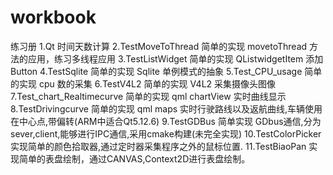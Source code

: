 # workbook

练习册
1.Qt 时间天数计算
2.TestMoveToThread 简单的实现 movetoThread 方法的应用，练习多线程应用
3.TestListWidget 简单的实现 QListwidgetItem 添加 Button
4.TestSqlite 简单的实现 Sqlite 单例模式的抽象
5.Test_CPU_usage 简单的实现 cpu 数的采集
6.TestV4L2 简单的实现 V4L2 采集摄像头图像
7.Test_chart_Realtimecurve 简单的实现 qml chartView 实时曲线显示
8.TestDrivingcurve 简单的实现 qml maps 实时行驶路线以及返航曲线,车辆使用在中心点,带偏转(ARM中适合Qt5.12.6)
9.TestGDBus 简单实现 GDbus通信,分为sever,client,能够进行IPC通信,采用cmake构建(未完全实现)
10.TestColorPicker 实现简单的颜色拾取器,通过定时器采集程序之外的鼠标位置.
11.TestBiaoPan 实现简单的表盘绘制，通过CANVAS,Context2D进行表盘绘制。

